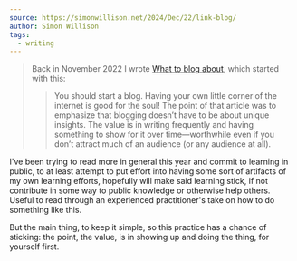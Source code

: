```yaml
---
source: https://simonwillison.net/2024/Dec/22/link-blog/
author: Simon Willison
tags:
  - writing
---
```

>Back in November 2022 I wrote [What to blog about](https://simonwillison.net/2022/Nov/6/what-to-blog-about/), which started with this:
> >You should start a blog. Having your own little corner of the internet is good for the soul!
>The point of that article was to emphasize that blogging doesn’t have to be about unique insights. The value is in writing frequently and having something to show for it over time—worthwhile even if you don’t attract much of an audience (or any audience at all).

I've been trying to read more in general this year and commit to learning in public, to at least attempt to put effort into having some sort of artifacts of my own learning efforts, hopefully will make said learning stick, if not contribute in some way to public knowledge or otherwise help others. Useful to read through an experienced practitioner's take on how to do something like this.

But the main thing, to keep it simple, so this practice has a chance of sticking: the point, the value, is in showing up and doing the thing, for yourself first.